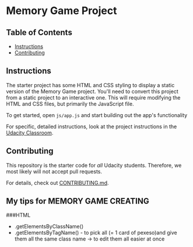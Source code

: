 ﻿# Memory Game Project## Table of Contents* [Instructions](#instructions)* [Contributing](#contributing)## InstructionsThe starter project has some HTML and CSS styling to display a static version of the Memory Game project. You'll need to convert this project from a static project to an interactive one. This will require modifying the HTML and CSS files, but primarily the JavaScript file.To get started, open `js/app.js` and start building out the app's functionalityFor specific, detailed instructions, look at the project instructions in the [Udacity Classroom](https://classroom.udacity.com/me).## ContributingThis repository is the starter code for _all_ Udacity students. Therefore, we most likely will not accept pull requests.For details, check out [CONTRIBUTING.md](CONTRIBUTING.md).## My tips for MEMORY GAME CREATING###HTML- .getElementsByClassName()- .getElementsByTagName() - to pick all <td> (= 1 card of pexeso)and give them all the same class name -> to edit them all easier at once